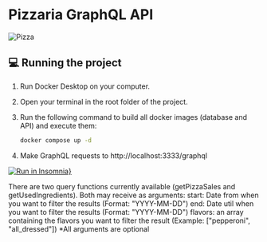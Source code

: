 
# Pizzaria GraphQL API

![Pizza](https://images.squarespace-cdn.com/content/v1/5c23bb393917eeb9305903bf/1558787109272-EHA3PILDX3F8R30OZMKK/0-9.jpg?format=2500w "Pizza")

## 💻 Running the project

1. Run Docker Desktop on your computer.
2. Open your terminal in the root folder of the project.
3. Run the following command to build all docker images (database and API) and execute them:

   ```bash
   docker compose up -d
   ```
4. Make GraphQL requests  to http://localhost:3333/graphql

[![Run in Insomnia}](https://insomnia.rest/images/run.svg)](https://insomnia.rest/run/?label=GraphQL-API&uri=https%3A%2F%2Fraw.githubusercontent.com%2Fguipiveti%2FGraphQL-API%2Fmain%2FAcceleratorApp-Insomnia.json)

There are two query functions currently available (getPizzaSales and getUsedIngredients). Both may receive as arguments:
    start: Date from when you want to filter the results (Format: "YYYY-MM-DD")
    end: Date util when you want to filter the results (Format: "YYYY-MM-DD")
    flavors: an array containing the flavors you want to filter the result (Example: ["pepperoni", "all_dressed"])
*All arguments are optional

